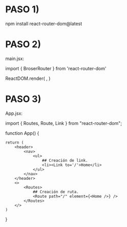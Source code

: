 # PASO 1) 

npm install react-router-dom@latest

# PASO 2) 

main.jsx:

import { BroserRouter } from 'react-router-dom'

ReactDOM.render(
  <BroserRouter>
    <App />
  </BroserRouter>,
)

# PASO 3) 

App.jsx: 

import { Routes, Route, Link } from "react-router-dom";

function App() {

    return (
        <header>
            <nav>
                <ul>
                    ## Creación de link.
                    <li><Link to='/'>Home</li>
                </ul>
            </nav>
        </header>
        <>
            <Routes>
                ## Creación de ruta.
                <Route path="/" element={<Home />} />
            </Routes>
        </>
    )

}